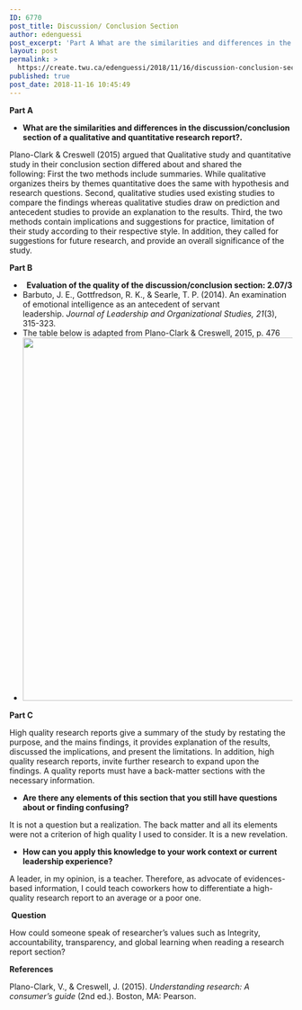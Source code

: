 ```yaml
---
ID: 6770
post_title: Discussion/ Conclusion Section
author: edenguessi
post_excerpt: 'Part A What are the similarities and differences in the discussion/conclusion section of a qualitative and quantitative research report?. Plano-Clark &amp; Creswell (2015) argued that Qualitative study and quantitative study in their conclusion section differed about and shared the following:&nbsp;First the two methods include summaries. While qualitative organizes theirs by themes quantitative does the same with hypothesis and research questions.<br><br><a href="https://create.twu.ca/edenguessi/2018/11/16/discussion-conclusion-section/">Read more</a>'
layout: post
permalink: >
  https://create.twu.ca/edenguessi/2018/11/16/discussion-conclusion-section/
published: true
post_date: 2018-11-16 10:45:49
---
```

<strong>Part A</strong>

<ul>
<li><strong>What are the similarities and differences in the discussion/conclusion section of a qualitative and quantitative research report?.</strong></li>
</ul>

Plano-Clark &amp; Creswell (2015) argued that Qualitative study and quantitative study in their conclusion section differed about and shared the following: First the two methods include summaries. While qualitative organizes theirs by themes quantitative does the same with hypothesis and research questions. Second, qualitative studies used existing studies to compare the findings whereas qualitative studies draw on prediction and antecedent studies to provide an explanation to the results. Third, the two methods contain implications and suggestions for practice, limitation of their study according to their respective style. In addition, they called for suggestions for future research, and provide an overall significance of the study.

<strong>Part B</strong>

<ul>
<li><strong>  Evaluation of the quality of the discussion/conclusion section: 2.07/3</strong></li>
<li>Barbuto, J. E., Gottfredson, R. K., &amp; Searle, T. P. (2014). An examination of emotional intelligence as an antecedent of servant leadership. <em>Journal of Leadership and Organizational Studies, 21</em>(3), 315-323.</li>
<li>The table below is adapted from Plano-Clark &amp; Creswell, 2015, p. 476</li>
<li><img class="alignnone wp-image-469" src="http://create.twu.ca/edenguessi/files/2018/11/Screen-Shot-2018-11-16-at-10.05.50-AM-259x300.png" alt="" width="557" height="646" srcset="https://create.twu.ca/edenguessi/files/2018/11/Screen-Shot-2018-11-16-at-10.05.50-AM-259x300.png 259w, https://create.twu.ca/edenguessi/files/2018/11/Screen-Shot-2018-11-16-at-10.05.50-AM-768x891.png 768w, https://create.twu.ca/edenguessi/files/2018/11/Screen-Shot-2018-11-16-at-10.05.50-AM-883x1024.png 883w, https://create.twu.ca/edenguessi/files/2018/11/Screen-Shot-2018-11-16-at-10.05.50-AM-800x928.png 800w, https://create.twu.ca/edenguessi/files/2018/11/Screen-Shot-2018-11-16-at-10.05.50-AM.png 1200w" sizes="(max-width: 557px) 100vw, 557px" /></li>
</ul>

<strong>Part C</strong>

High quality research reports give a summary of the study by restating the purpose, and the mains findings, it provides explanation of the results, discussed the implications, and present the limitations. In addition, high quality research reports, invite further research to expand upon the findings. A quality reports must have a back-matter sections with the necessary information.

<ul>
<li><strong>Are there any elements of this section that you still have questions about or finding confusing?</strong></li>
</ul>

It is not a question but a realization. The back matter and all its elements were not a criterion of high quality I used to consider. It is a new revelation.

<ul>
<li><strong>How can you apply this knowledge to your work context or current leadership experience?</strong></li>
</ul>

A leader, in my opinion, is a teacher. Therefore, as advocate of evidences-based information, I could teach coworkers how to differentiate a high-quality research report to an average or a poor one.

<strong> Question </strong>

How could someone speak of researcher’s values such as Integrity, accountability, transparency, and global learning when reading a research report section?

<strong>References</strong>

Plano-Clark, V., &amp; Creswell, J. (2015). <em>Understanding research: A consumer’s guide</em> (2nd ed.). Boston, MA: Pearson.

&nbsp;

&nbsp;

&nbsp;

&nbsp;